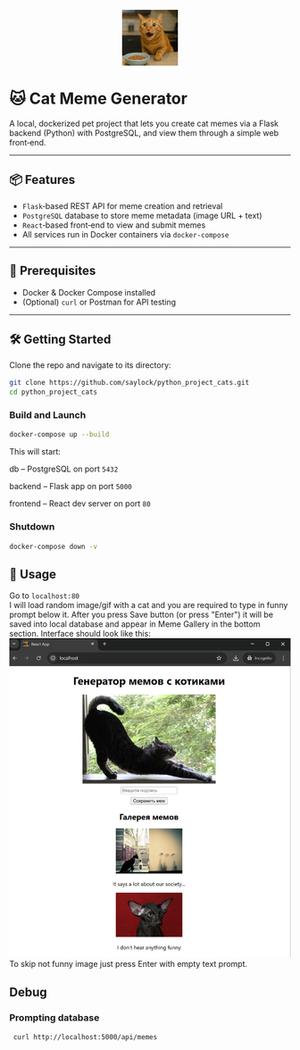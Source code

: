 <p align="center">
  <img src="./frontend/public/logo192.png" alt="Project Icon" width="100" />
</p>

# 🐱 Cat Meme Generator

A local, dockerized pet project that lets you create cat memes via a Flask backend (Python) with PostgreSQL, and view them through a simple web front‑end.

---

## 📦 Features

- `Flask`‑based REST API for meme creation and retrieval  
- `PostgreSQL` database to store meme metadata (image URL + text)  
- `React`‑based front‑end to view and submit memes  
- All services run in Docker containers via `docker-compose`

---

## 🚀 Prerequisites

- Docker & Docker Compose installed  
- (Optional) `curl` or Postman for API testing

---

## 🛠️ Getting Started

Clone the repo and navigate to its directory:

```bash
git clone https://github.com/saylock/python_project_cats.git
cd python_project_cats
```
### Build and Launch

```bash
docker-compose up --build
```

This will start:

db – PostgreSQL on port `5432`

backend – Flask app on port `5000`

frontend – React dev server on port `80`

### Shutdown

```bash
docker-compose down -v
```

## 🦄 Usage
Go to `localhost:80`  
I will load random image/gif with a cat and you are required to type in funny prompt below it. After you press Save button (or press "Enter") it will be saved into local database and appear in Meme Gallery in the bottom section.
Interface should look like this:  
![UI Example](./UIExample.png)  
To skip not funny image just press Enter with empty text prompt.

## Debug

### Prompting database
```bash
 curl http://localhost:5000/api/memes
```
